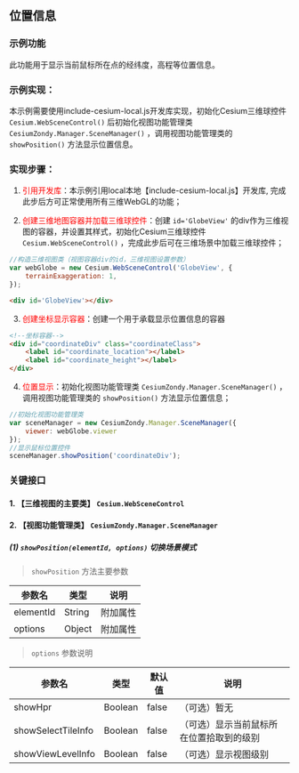 ## 位置信息

### 示例功能

此功能用于显示当前鼠标所在点的经纬度，高程等位置信息。

### 示例实现：

本示例需要使用include-cesium-local.js开发库实现，初始化Cesium三维球控件 `Cesium.WebSceneControl()` 后初始化视图功能管理类 `CesiumZondy.Manager.SceneManager()` ，调用视图功能管理类的 `showPosition()` 方法显示位置信息。

### 实现步骤：

1. <font color=red>引用开发库</font>：本示例引用local本地【include-cesium-local.js】开发库, 完成此步后方可正常使用所有三维WebGL的功能；

2. <font color=red>创建三维地图容器并加载三维球控件</font>：创建 `id='GlobeView'` 的div作为三维视图的容器，并设置其样式，初始化Cesium三维球控件 `Cesium.WebSceneControl()` ，完成此步后可在三维场景中加载三维球控件；

``` Javascript
//构造三维视图类（视图容器div的id，三维视图设置参数）
var webGlobe = new Cesium.WebSceneControl('GlobeView', {
    terrainExaggeration: 1,
});
```

``` html
<div id='GlobeView'></div>
```

3. <font color=red>创建坐标显示容器</font>：创建一个用于承载显示位置信息的容器

``` html
<!--坐标容器-->
<div id="coordinateDiv" class="coordinateClass">
    <label id="coordinate_location"></label>
    <label id="coordinate_height"></label>
</div>
```

4. <font color=red>位置显示</font>：初始化视图功能管理类 `CesiumZondy.Manager.SceneManager()` ，调用视图功能管理类的 `showPosition()` 方法显示位置信息；

``` Javascript
//初始化视图功能管理类
var sceneManager = new CesiumZondy.Manager.SceneManager({
    viewer: webGlobe.viewer
});
//显示鼠标位置控件
sceneManager.showPosition('coordinateDiv');
```

### 关键接口

#### 1. 【三维视图的主要类】 `Cesium.WebSceneControl`

#### 2. 【视图功能管理类】 `CesiumZondy.Manager.SceneManager`

##### (1) `showPosition(elementId, options)` 切换场景模式

> `showPosition` 方法主要参数

|参数名|类型|说明|
|-|-|-|
|elementId|String|附加属性|
|options|Object|附加属性|

> `options` 参数说明

|参数名|类型|默认值|说明|
|-|-|-|-|
|showHpr|Boolean|false|（可选）暂无|
|showSelectTileInfo|Boolean|false|（可选）显示当前鼠标所在位置拾取到的级别|
|showViewLevelInfo|Boolean|false|（可选）显示视图级别|
